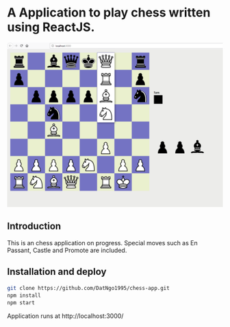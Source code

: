 # A Application to play chess written using ReactJS.
![](./sample-play.png)
## Introduction

This is an chess application on progress. Special moves such as En Passant, Castle and Promote are included.

## Installation and deploy
```sh
git clone https://github.com/DatNgo1995/chess-app.git
npm install
npm start

```

Application runs at http://localhost:3000/